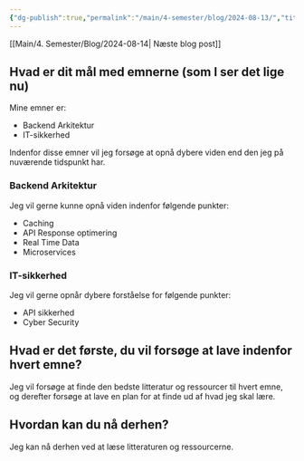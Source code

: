 ```yaml
---
{"dg-publish":true,"permalink":"/main/4-semester/blog/2024-08-13/","title":"Tir d. 13. Aug","created":"2024-08-15T11:28:02.587+02:00"}
---
```


[[Main/4. Semester/Blog/2024-08-14\| Næste blog post]]

## Hvad er dit mål med emnerne (som I ser det lige nu)

Mine emner er:

- Backend Arkitektur
- IT-sikkerhed

Indenfor disse emner vil jeg forsøge at opnå dybere viden
end den jeg på nuværende tidspunkt har.

### Backend Arkitektur

Jeg vil gerne kunne opnå viden indenfor følgende punkter:

- Caching
- API Response optimering
- Real Time Data
- Microservices

### IT-sikkerhed

Jeg vil gerne opnår dybere forståelse for følgende punkter:

- API sikkerhed
- Cyber Security

## Hvad er det første, du vil forsøge at lave indenfor hvert emne?

Jeg vil forsøge at finde den bedste litteratur og ressourcer
til hvert emne, og derefter forsøge at lave en plan for at
finde ud af hvad jeg skal lære.

## Hvordan kan du nå derhen?

Jeg kan nå derhen ved at læse litteraturen og ressourcerne.
